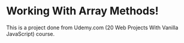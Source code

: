 # Working With Array Methods!


This is a project done from Udemy.com (20 Web Projects With Vanilla JavaScript) course.

